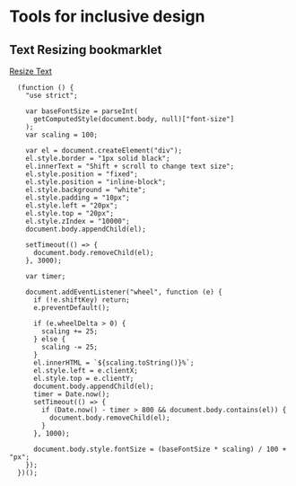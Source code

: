 # Tools for inclusive design

## Text Resizing bookmarklet

<a href='javascript:(function () {"use strict";var baseFontSize = parseInt(getComputedStyle(document.body, null)["font-size"]);var scaling = 100;var el = document.createElement("div");el.style.border = "1px solid black";el.innerText = "Shift + scroll to change text size";el.style.position = "fixed";el.style.position = "inline-block";el.style.background = "white";el.style.padding = "10px";el.style.left = "20px";el.style.top = "20px";el.style.zIndex = "10000";document.body.appendChild(el);setTimeout(() => {document.body.removeChild(el);}, 3000);var timer;document.addEventListener("wheel", function (e) {if (!e.shiftKey) return;e.preventDefault();if (e.wheelDelta > 0) {scaling += 25;} else {scaling -= 25;}el.innerHTML = `${scaling.toString()}%`;el.style.left = e.clientX;el.style.top = e.clientY;document.body.appendChild(el);timer = Date.now();setTimeout(() => {if (Date.now() - timer > 800 && document.body.contains(el)) {document.body.removeChild(el);}}, 1000);document.body.style.fontSize = (baseFontSize * scaling) / 100 + "px";});})();'>Resize Text</a>

```
  (function () {
    "use strict";

    var baseFontSize = parseInt(
      getComputedStyle(document.body, null)["font-size"]
    );
    var scaling = 100;

    var el = document.createElement("div");
    el.style.border = "1px solid black";
    el.innerText = "Shift + scroll to change text size";
    el.style.position = "fixed";
    el.style.position = "inline-block";
    el.style.background = "white";
    el.style.padding = "10px";
    el.style.left = "20px";
    el.style.top = "20px";
    el.style.zIndex = "10000";
    document.body.appendChild(el);

    setTimeout(() => {
      document.body.removeChild(el);
    }, 3000);

    var timer;

    document.addEventListener("wheel", function (e) {
      if (!e.shiftKey) return;
      e.preventDefault();

      if (e.wheelDelta > 0) {
        scaling += 25;
      } else {
        scaling -= 25;
      }
      el.innerHTML = `${scaling.toString()}%`;
      el.style.left = e.clientX;
      el.style.top = e.clientY;
      document.body.appendChild(el);
      timer = Date.now();
      setTimeout(() => {
        if (Date.now() - timer > 800 && document.body.contains(el)) {
          document.body.removeChild(el);
        }
      }, 1000);

      document.body.style.fontSize = (baseFontSize * scaling) / 100 + "px";
    });
  })();
```
